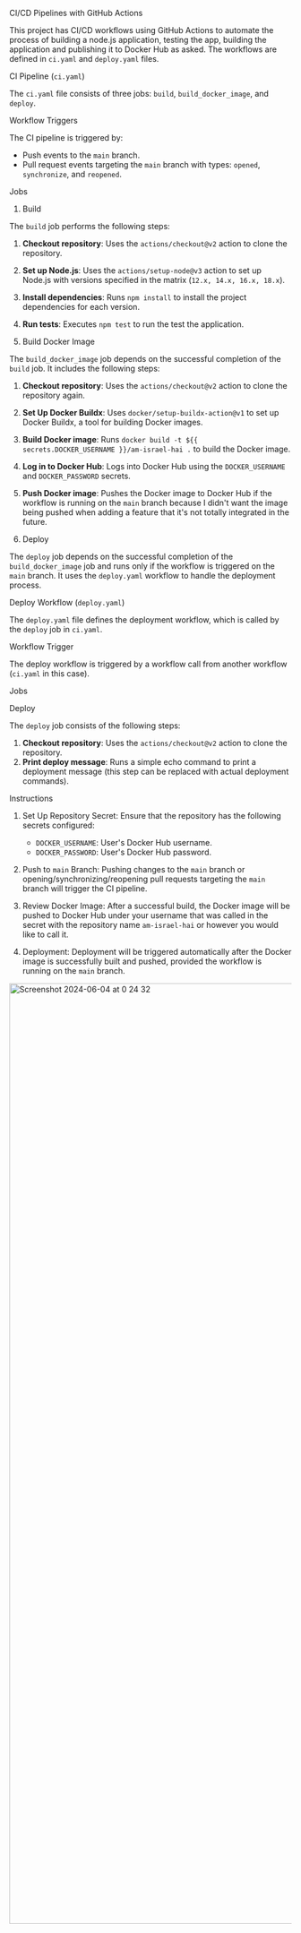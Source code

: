 CI/CD Pipelines with GitHub Actions

This project has CI/CD workflows using GitHub Actions to automate the process of building a node.js application, testing the app, building the application and publishing it to Docker Hub as asked. The workflows are defined in `ci.yaml` and `deploy.yaml` files. 

CI Pipeline (`ci.yaml`)

The `ci.yaml` file consists of three jobs: `build`, `build_docker_image`, and `deploy`.

Workflow Triggers

The CI pipeline is triggered by:
- Push events to the `main` branch.
- Pull request events targeting the `main` branch with types: `opened`, `synchronize`, and `reopened`.

Jobs

1. Build

The `build` job performs the following steps:
1. **Checkout repository**: Uses the `actions/checkout@v2` action to clone the repository.
2. **Set up Node.js**: Uses the `actions/setup-node@v3` action to set up Node.js with versions specified in the matrix (`12.x, 14.x, 16.x, 18.x`).
3. **Install dependencies**: Runs `npm install` to install the project dependencies for each version.
4. **Run tests**: Executes `npm test` to run the test the application.

2. Build Docker Image

The `build_docker_image` job depends on the successful completion of the `build` job. It includes the following steps:
1. **Checkout repository**: Uses the `actions/checkout@v2` action to clone the repository again.
2. **Set Up Docker Buildx**: Uses `docker/setup-buildx-action@v1` to set up Docker Buildx, a tool for building Docker images.
3. **Build Docker image**: Runs `docker build -t ${{ secrets.DOCKER_USERNAME }}/am-israel-hai .` to build the Docker image.
4. **Log in to Docker Hub**: Logs into Docker Hub using the `DOCKER_USERNAME` and `DOCKER_PASSWORD` secrets.
5. **Push Docker image**: Pushes the Docker image to Docker Hub if the workflow is running on the `main` branch because I didn't want the image being pushed when adding a feature that it's not totally integrated in the future.

3. Deploy

The `deploy` job depends on the successful completion of the `build_docker_image` job and runs only if the workflow is triggered on the `main` branch. It uses the `deploy.yaml` workflow to handle the deployment process.

Deploy Workflow (`deploy.yaml`)

The `deploy.yaml` file defines the deployment workflow, which is called by the `deploy` job in `ci.yaml`.

Workflow Trigger

The deploy workflow is triggered by a workflow call from another workflow (`ci.yaml` in this case).

Jobs

Deploy

The `deploy` job consists of the following steps:
1. **Checkout repository**: Uses the `actions/checkout@v2` action to clone the repository.
2. **Print deploy message**: Runs a simple echo command to print a deployment message (this step can be replaced with actual deployment commands).

Instructions

1. Set Up Repository Secret: Ensure that the repository has the following secrets configured:
   - `DOCKER_USERNAME`: User's Docker Hub username.
   - `DOCKER_PASSWORD`: User's Docker Hub password.

2. Push to `main` Branch: Pushing changes to the `main` branch or opening/synchronizing/reopening pull requests targeting the `main` branch will trigger the CI pipeline.

3. Review Docker Image: After a successful build, the Docker image will be pushed to Docker Hub under your username that was called in the secret with the repository name `am-israel-hai` or however you would like to call it.

5. Deployment: Deployment will be triggered automatically after the Docker image is successfully built and pushed, provided the workflow is running on the `main` branch.

<img width="1680" alt="Screenshot 2024-06-04 at 0 24 32" src="https://github.com/MeitalElisavetsky/nodejs-docker-ci-cd/assets/142781353/ca1ffa5d-73af-4883-8530-5c2e5e599c1e">

